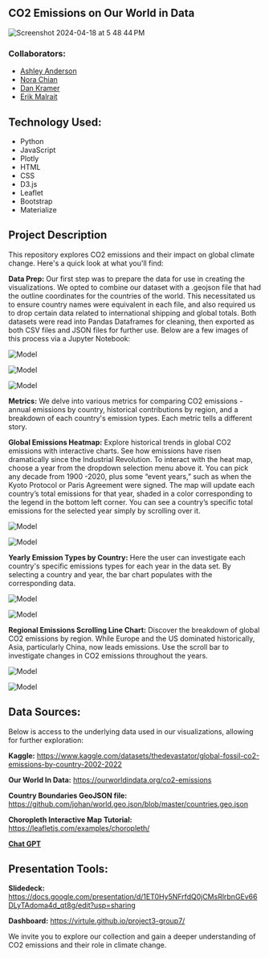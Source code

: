## CO2 Emissions on Our World in Data

![Screenshot 2024-04-18 at 5 48 44 PM](https://github.com/virtule/project3-group7/assets/151413928/73dfbe2a-1dd2-4e24-a6ea-1736a55b0572)


### Collaborators:

* [Ashley Anderson](https://github.com/AshleyKAnderson) <br>
* [Nora Chian](https://github.com/ndchian)<br>
* [Dan Kramer](https://github.com/d6kramer)<br>
* [Erik Malrait](https://github.com/virtule)<br>
  
## Technology Used:
* Python            
* JavaScript
* Plotly
* HTML
* CSS
* D3.js
* Leaflet
* Bootstrap
* Materialize
  
## Project Description
This repository explores CO2 emissions and their impact on global climate change. Here's a quick look at what you'll find:

**Data Prep:** Our first step was to prepare the data for use in creating the visualizations. We opted to combine our dataset with a .geojson file that had the outline coordinates for the countries of the world. This necessitated us to ensure country names were equivalent in each file, and also required us to drop certain data related to international shipping and global totals. Both datasets were read into Pandas Dataframes for cleaning, then exported as both CSV files and JSON files for further use. Below are a few images of this process via a Jupyter Notebook:

![Model](https://github.com/virtule/project3-group7/blob/main/Images/Emissions%20NB1.png)

![Model](https://github.com/virtule/project3-group7/blob/main/Images/Emissions%20NB2.png)

![Model](https://github.com/virtule/project3-group7/blob/main/Images/Emissions%20NB3.png)

**Metrics:** We delve into various metrics for comparing CO2 emissions - annual emissions by country, historical contributions by region, and a breakdown of each country's emission types. Each metric tells a different story.

**Global Emissions Heatmap:** Explore historical trends in global CO2 emissions with interactive charts. See how emissions have risen dramatically since the Industrial Revolution. To interact with the heat map, choose a year from the dropdown selection menu above it. You can pick any decade from 1900 -2020, plus some “event years,” such as when the Kyoto Protocol or Paris Agreement were signed. The map will update each country’s total emissions for that year, shaded in a color corresponding to the legend in the bottom left corner. You can see a country’s specific total emissions for the selected year simply by scrolling over it.<br>

![Model](https://github.com/virtule/project3-group7/blob/main/Images/emissions_map_1990.png)

![Model](https://github.com/virtule/project3-group7/blob/main/Images/emissions_map_2010.png)

**Yearly Emission Types by Country:** Here the user can investigate each country's specific emissions types for each year in the data set. By selecting a country and year, the bar chart populates with the corresponding data.<br>

![Model](https://github.com/virtule/project3-group7/blob/main/Images/Barchart%201.png)

![Model](https://github.com/virtule/project3-group7/blob/main/Images/Barchart%202.png)

**Regional Emissions Scrolling Line Chart:** Discover the breakdown of global CO2 emissions by region. While Europe and the US dominated historically, Asia, particularly China, now leads emissions. Use the scroll bar to investigate changes in CO2 emissions throughout the years.<br>

![Model](https://github.com/virtule/project3-group7/blob/main/Images/Line%20Graph%201.png)

![Model](https://github.com/virtule/project3-group7/blob/main/Images/Line%20Graph%202.png)

## Data Sources: 

Below is access to the underlying data used in our visualizations, allowing for further exploration:

**Kaggle:** https://www.kaggle.com/datasets/thedevastator/global-fossil-co2-emissions-by-country-2002-2022 <br>

**Our World In Data:** https://ourworldindata.org/co2-emissions

**Country Boundaries GeoJSON file:** https://github.com/johan/world.geo.json/blob/master/countries.geo.json

**Choropleth Interactive Map Tutorial:** https://leafletjs.com/examples/choropleth/

**[Chat GPT](https://chat.openai.com/)** 

## Presentation Tools:

**Slidedeck:** https://docs.google.com/presentation/d/1ET0Hy5NFrfdQ0jCMsRlrbnGEv66DLyTAdoma4d_qt8g/edit?usp=sharing

**Dashboard:** https://virtule.github.io/project3-group7/

We invite you to explore our collection and gain a deeper understanding of CO2 emissions and their role in climate change.

